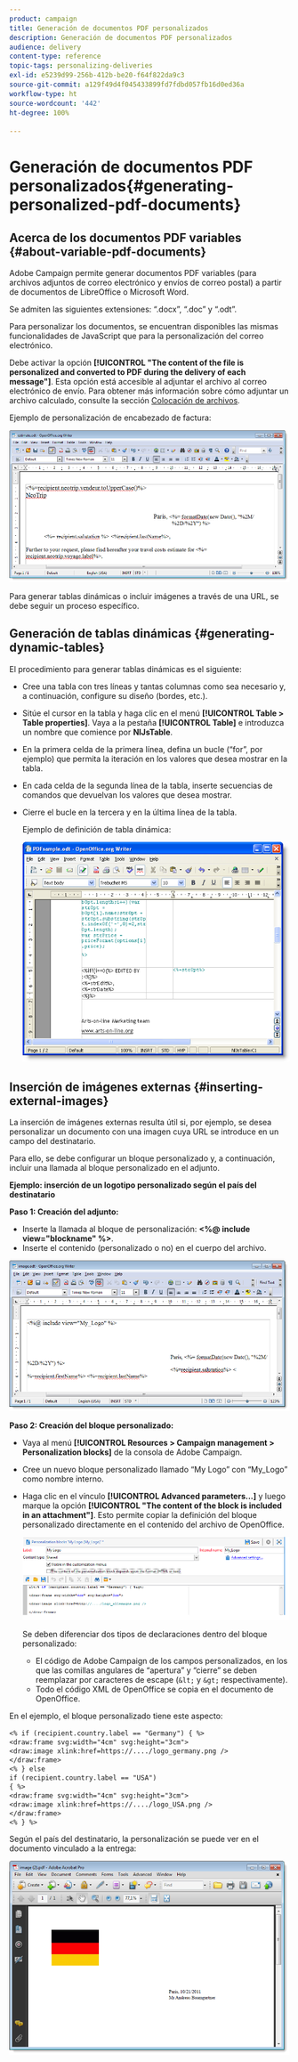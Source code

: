 ```yaml
---
product: campaign
title: Generación de documentos PDF personalizados
description: Generación de documentos PDF personalizados
audience: delivery
content-type: reference
topic-tags: personalizing-deliveries
exl-id: e5239d99-256b-412b-be20-f64f822da9c3
source-git-commit: a129f49d4f045433899fd7fdbd057fb16d0ed36a
workflow-type: ht
source-wordcount: '442'
ht-degree: 100%

---
```


# Generación de documentos PDF personalizados{#generating-personalized-pdf-documents}

## Acerca de los documentos PDF variables {#about-variable-pdf-documents}

Adobe Campaign permite generar documentos PDF variables (para archivos adjuntos de correo electrónico y envíos de correo postal) a partir de documentos de LibreOffice o Microsoft Word.

Se admiten las siguientes extensiones: “.docx”, “.doc” y “.odt”.

Para personalizar los documentos, se encuentran disponibles las mismas funcionalidades de JavaScript que para la personalización del correo electrónico.

Debe activar la opción **[!UICONTROL "The content of the file is personalized and converted to PDF during the delivery of each message"]**. Esta opción está accesible al adjuntar el archivo al correo electrónico de envío. Para obtener más información sobre cómo adjuntar un archivo calculado, consulte la sección [Colocación de archivos](attaching-files.md).

Ejemplo de personalización de encabezado de factura:

![](assets/s_ncs_pdf_simple.png)

Para generar tablas dinámicas o incluir imágenes a través de una URL, se debe seguir un proceso específico.

## Generación de tablas dinámicas {#generating-dynamic-tables}

El procedimiento para generar tablas dinámicas es el siguiente:

* Cree una tabla con tres líneas y tantas columnas como sea necesario y, a continuación, configure su diseño (bordes, etc.).
* Sitúe el cursor en la tabla y haga clic en el menú **[!UICONTROL Table > Table properties]**. Vaya a la pestaña **[!UICONTROL Table]** e introduzca un nombre que comience por **NlJsTable**.
* En la primera celda de la primera línea, defina un bucle (“for”, por ejemplo) que permita la iteración en los valores que desea mostrar en la tabla.
* En cada celda de la segunda línea de la tabla, inserte secuencias de comandos que devuelvan los valores que desea mostrar.
* Cierre el bucle en la tercera y en la última línea de la tabla.

   Ejemplo de definición de tabla dinámica:

   ![](assets/s_ncs_pdf_table.png)

## Inserción de imágenes externas {#inserting-external-images}

La inserción de imágenes externas resulta útil si, por ejemplo, se desea personalizar un documento con una imagen cuya URL se introduce en un campo del destinatario.

Para ello, se debe configurar un bloque personalizado y, a continuación, incluir una llamada al bloque personalizado en el adjunto.

**Ejemplo: inserción de un logotipo personalizado según el país del destinatario**

**Paso 1: Creación del adjunto:**

* Inserte la llamada al bloque de personalización: **&lt;%@ include view=&quot;blockname&quot; %>**.
* Inserte el contenido (personalizado o no) en el cuerpo del archivo.

![](assets/s_ncs_open_office_blocdeperso.png)

**Paso 2: Creación del bloque personalizado:**

* Vaya al menú **[!UICONTROL Resources > Campaign management > Personalization blocks]** de la consola de Adobe Campaign.
* Cree un nuevo bloque personalizado llamado “My Logo” con “My_Logo” como nombre interno.
* Haga clic en el vínculo **[!UICONTROL Advanced parameters...]** y luego marque la opción **[!UICONTROL "The content of the block is included in an attachment"]**. Esto permite copiar la definición del bloque personalizado directamente en el contenido del archivo de OpenOffice.

   ![](assets/s_ncs_pdf_bloc_option.png)

   Se deben diferenciar dos tipos de declaraciones dentro del bloque personalizado:

   * El código de Adobe Campaign de los campos personalizados, en los que las comillas angulares de “apertura” y “cierre” se deben reemplazar por caracteres de escape (`&lt;` y `&gt;` respectivamente).
   * Todo el código XML de OpenOffice se copia en el documento de OpenOffice.

En el ejemplo, el bloque personalizado tiene este aspecto:

```
<% if (recipient.country.label == "Germany") { %>
<draw:frame svg:width="4cm" svg:height="3cm">
<draw:image xlink:href=https://..../logo_germany.png />
</draw:frame>
<% } else
if (recipient.country.label == "USA")
{ %>
<draw:frame svg:width="4cm" svg:height="3cm">
<draw:image xlink:href=https://..../logo_USA.png />
</draw:frame>
<% } %>
```

Según el país del destinatario, la personalización se puede ver en el documento vinculado a la entrega:

![](assets/s_ncs_pdf_result.png)
